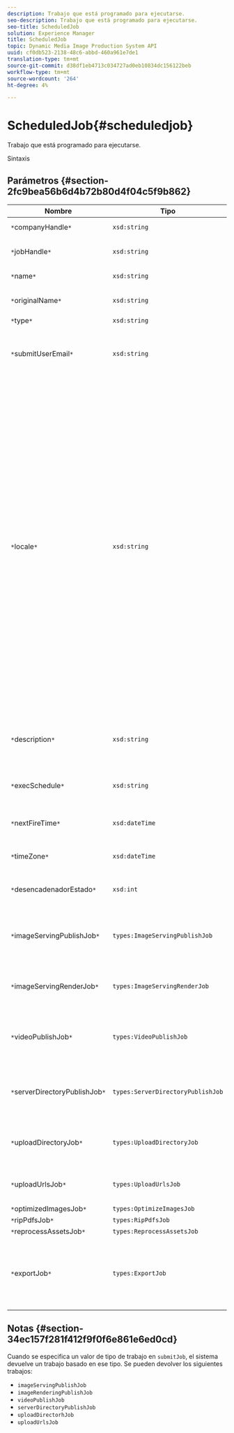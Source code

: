 ```yaml
---
description: Trabajo que está programado para ejecutarse.
seo-description: Trabajo que está programado para ejecutarse.
seo-title: ScheduledJob
solution: Experience Manager
title: ScheduledJob
topic: Dynamic Media Image Production System API
uuid: cf0db523-2138-48c6-abbd-460a961e7de1
translation-type: tm+mt
source-git-commit: d38df1eb4713c034727ad0eb10834dc156122beb
workflow-type: tm+mt
source-wordcount: '264'
ht-degree: 4%

---
```



# ScheduledJob{#scheduledjob}

Trabajo que está programado para ejecutarse.

Sintaxis

## Parámetros {#section-2fc9bea56b6d4b72b80d4f04c5f9b862}

| Nombre | Tipo | Descripción |
|---|---|---|
| `*`companyHandle`*` | `xsd:string` | Identificador de compañía. |
| `*`jobHandle`*` | `xsd:string` | Identificador de trabajo programado. |
| `*`name`*` | `xsd:string` | Nombre de trabajo. |
| `*`originalName`*` | `xsd:string` | Nombre original del trabajo programado. |
| `*`type`*` | `xsd:string` | Tipo de trabajo. |
| `*`submitUserEmail`*` | `xsd:string` | La dirección de correo electrónico del usuario que programó el trabajo. |
| `*`locale`*` | `xsd:string` | La configuración regional que se utilizará para los detalles del registro de trabajos y la localización por correo electrónico. Las configuraciones regionales se especifican como `<language_code>[- <country_code>]`, donde el código de idioma es un código de dos letras en minúscula según lo especificado por ISO-639, y el código de país opcional es un código de dos letras en mayúsculas según lo especificado por ISO-3166. Por ejemplo, la cadena de configuración regional para inglés (Estados Unidos) sería: `en-US`. |
| `*`description`*` | `xsd:string` | Una descripción del trabajo tal como se especificó originalmente en `submitJob`. |
| `*`execSchedule`*` | `xsd:string` | Cuándo se programó la ejecución del trabajo. |
| `*`nextFireTime`*` | `xsd:dateTime` | Fecha, hora y zona horaria en que se activará el trabajo. |
| `*`timeZone`*` | `xsd:dateTime` | Huso horario del trabajo programado. |
| `*`desencadenadorEstado`*` | `xsd:int` | Elección del estado del déclencheur del trabajo. |
| `*`imageServingPublishJob`*` | `types:ImageServingPublishJob` | Detalles del trabajo de un trabajo de publicación de servicio de imágenes. |
| `*`imageServingRenderJob`*` | `types:ImageServingRenderJob` | Detalles del trabajo de un trabajo de procesamiento de imágenes. |
| `*`videoPublishJob`*` | `types:VideoPublishJob` | Detalles del trabajo de un trabajo de publicación de vídeo. Consulte [VideoPublishJob](https://experienceleague.adobe.com/docs/dynamic-media-developer-resources/image-production-api/data-types/r-scheduled-job.html). |
| `*`serverDirectoryPublishJob`*` | `types:ServerDirectoryPublishJob` | Detalles del trabajo de un trabajo de publicación de directorio de servidor. |
| `*`uploadDirectoryJob`*` | `types:UploadDirectoryJob` | Detalles del trabajo de un trabajo de directorio de carga. |
| `*`uploadUrlsJob`*` | `types:UploadUrlsJob` | Detalles del trabajo de un trabajo de URL de carga. |
| `*`optimizedImagesJob`*` | `types:OptimizeImagesJob` |  |
| `*`ripPdfsJob`*` | `types:RipPdfsJob` |  |
| `*`reprocessAssetsJob`*` | `types:ReprocessAssetsJob` |  |
| `*`exportJob`*` | `types:ExportJob` | Permitir la exportación autorizada de archivos cargados anteriormente. Consulte [Trabajo de exportación](https://experienceleague.adobe.com/docs/dynamic-media-developer-resources/image-production-api/data-types/r-scheduled-job.html). |

## Notas {#section-34ec157f281f412f9f0f6e861e6ed0cd}

Cuando se especifica un valor de tipo de trabajo en `submitJob`, el sistema devuelve un trabajo basado en ese tipo. Se pueden devolver los siguientes trabajos:

* `imageServingPublishJob`
* `imageRenderingPublishJob`
* `videoPublishJob`
* `serverDirectoryPublishJob`
* `uploadDirectorhJob`
* `uploadUrlsJob`


